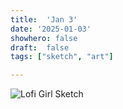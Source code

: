 ```yaml
---
title:  'Jan 3'
date: '2025-01-03'
showhero: false
draft:  false
tags: ["sketch", "art"]

---
```


![Lofi Girl Sketch](/art/january/1-3-25/featured-sketch-1-3-25.jpg)

